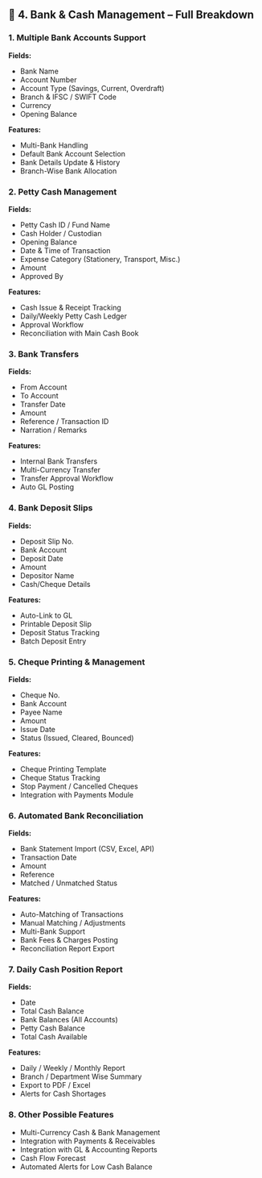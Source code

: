 ## 🔹 4. Bank & Cash Management – Full Breakdown

### 1. Multiple Bank Accounts Support
**Fields:**
- Bank Name
- Account Number
- Account Type (Savings, Current, Overdraft)
- Branch & IFSC / SWIFT Code
- Currency
- Opening Balance

**Features:**
- Multi-Bank Handling
- Default Bank Account Selection
- Bank Details Update & History
- Branch-Wise Bank Allocation

### 2. Petty Cash Management
**Fields:**
- Petty Cash ID / Fund Name
- Cash Holder / Custodian
- Opening Balance
- Date & Time of Transaction
- Expense Category (Stationery, Transport, Misc.)
- Amount
- Approved By

**Features:**
- Cash Issue & Receipt Tracking
- Daily/Weekly Petty Cash Ledger
- Approval Workflow
- Reconciliation with Main Cash Book

### 3. Bank Transfers
**Fields:**
- From Account
- To Account
- Transfer Date
- Amount
- Reference / Transaction ID
- Narration / Remarks

**Features:**
- Internal Bank Transfers
- Multi-Currency Transfer
- Transfer Approval Workflow
- Auto GL Posting

### 4. Bank Deposit Slips
**Fields:**
- Deposit Slip No.
- Bank Account
- Deposit Date
- Amount
- Depositor Name
- Cash/Cheque Details

**Features:**
- Auto-Link to GL
- Printable Deposit Slip
- Deposit Status Tracking
- Batch Deposit Entry

### 5. Cheque Printing & Management
**Fields:**
- Cheque No.
- Bank Account
- Payee Name
- Amount
- Issue Date
- Status (Issued, Cleared, Bounced)

**Features:**
- Cheque Printing Template
- Cheque Status Tracking
- Stop Payment / Cancelled Cheques
- Integration with Payments Module

### 6. Automated Bank Reconciliation
**Fields:**
- Bank Statement Import (CSV, Excel, API)
- Transaction Date
- Amount
- Reference
- Matched / Unmatched Status

**Features:**
- Auto-Matching of Transactions
- Manual Matching / Adjustments
- Multi-Bank Support
- Bank Fees & Charges Posting
- Reconciliation Report Export

### 7. Daily Cash Position Report
**Fields:**
- Date
- Total Cash Balance
- Bank Balances (All Accounts)
- Petty Cash Balance
- Total Cash Available

**Features:**
- Daily / Weekly / Monthly Report
- Branch / Department Wise Summary
- Export to PDF / Excel
- Alerts for Cash Shortages

### 8. Other Possible Features
- Multi-Currency Cash & Bank Management
- Integration with Payments & Receivables
- Integration with GL & Accounting Reports
- Cash Flow Forecast
- Automated Alerts for Low Cash Balance

